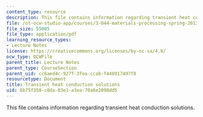 ```yaml
---
content_type: resource
description: This file contains information regarding transient heat conduction solutions.
file: /ol-ocw-studio-app/courses/3-044-materials-processing-spring-2013/6b75f358c8da03e1a3ea70a6e2098dd5_MIT3_044S13_TranHeaCondSol.pdf
file_size: 55085
file_type: application/pdf
learning_resource_types:
- Lecture Notes
license: https://creativecommons.org/licenses/by-nc-sa/4.0/
ocw_type: OCWFile
parent_title: Lecture Notes
parent_type: CourseSection
parent_uid: cc6aed4c-927f-3fea-ccab-f448917497f8
resourcetype: Document
title: Transient heat conduction solutions
uid: 6b75f358-c8da-03e1-a3ea-70a6e2098dd5
---
```

This file contains information regarding transient heat conduction solutions.